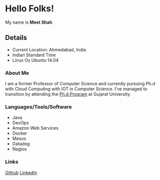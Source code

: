 # Hello Folks! 
My name is **Meet Shah**

## Details
* Current Location: Ahmedabad, India
* Indian Standard Time
* Linux Os Ubuntu 14.04

### About Me
I am a former Professor of Computer Science and currently pursuing Ph.d with Cloud Computing with IOT in Computer Science. I've managed 
to transition by attending the [Ph.d Program](http://www.gujaratuniversity.ac.in/web/page/DoctorateCourses) at Gujarat University.

### Languages/Tools/Software
* Java
* DevOps
* Amazon Web Services
* Docker
* Mesos
* Datadog
* Nagios

### Links
[Github](https://www.github.com/shahmeetk)
[LinkedIn](https://www.linkedin.com/in/meetshah10290)
